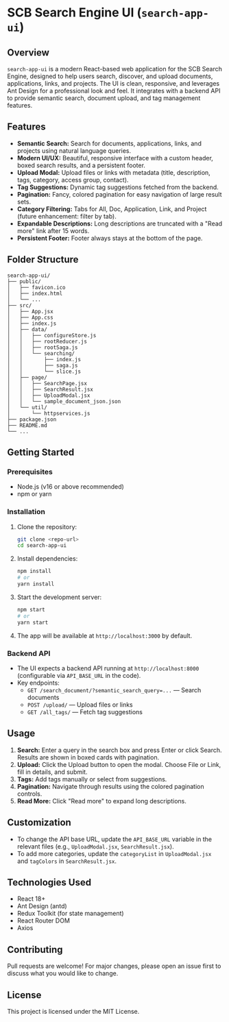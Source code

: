 # SCB Search Engine UI (`search-app-ui`)

## Overview

`search-app-ui` is a modern React-based web application for the SCB Search Engine, designed to help users search, discover, and upload documents, applications, links, and projects. The UI is clean, responsive, and leverages Ant Design for a professional look and feel. It integrates with a backend API to provide semantic search, document upload, and tag management features.

## Features

- **Semantic Search:** Search for documents, applications, links, and projects using natural language queries.
- **Modern UI/UX:** Beautiful, responsive interface with a custom header, boxed search results, and a persistent footer.
- **Upload Modal:** Upload files or links with metadata (title, description, tags, category, access group, contact).
- **Tag Suggestions:** Dynamic tag suggestions fetched from the backend.
- **Pagination:** Fancy, colored pagination for easy navigation of large result sets.
- **Category Filtering:** Tabs for All, Doc, Application, Link, and Project (future enhancement: filter by tab).
- **Expandable Descriptions:** Long descriptions are truncated with a "Read more" link after 15 words.
- **Persistent Footer:** Footer always stays at the bottom of the page.

## Folder Structure

```
search-app-ui/
├── public/
│   ├── favicon.ico
│   ├── index.html
│   └── ...
├── src/
│   ├── App.jsx
│   ├── App.css
│   ├── index.js
│   ├── data/
│   │   ├── configureStore.js
│   │   ├── rootReducer.js
│   │   ├── rootSaga.js
│   │   └── searching/
│   │       ├── index.js
│   │       ├── saga.js
│   │       └── slice.js
│   ├── page/
│   │   ├── SearchPage.jsx
│   │   ├── SearchResult.jsx
│   │   ├── UploadModal.jsx
│   │   └── sample_document_json.json
│   └── util/
│       └── httpservices.js
├── package.json
├── README.md
└── ...
```

## Getting Started

### Prerequisites
- Node.js (v16 or above recommended)
- npm or yarn

### Installation
1. Clone the repository:
   ```sh
   git clone <repo-url>
   cd search-app-ui
   ```
2. Install dependencies:
   ```sh
   npm install
   # or
   yarn install
   ```
3. Start the development server:
   ```sh
   npm start
   # or
   yarn start
   ```
4. The app will be available at `http://localhost:3000` by default.

### Backend API
- The UI expects a backend API running at `http://localhost:8000` (configurable via `API_BASE_URL` in the code).
- Key endpoints:
  - `GET /search_document/?semantic_search_query=...` — Search documents
  - `POST /upload/` — Upload files or links
  - `GET /all_tags/` — Fetch tag suggestions

## Usage

1. **Search:** Enter a query in the search box and press Enter or click Search. Results are shown in boxed cards with pagination.
2. **Upload:** Click the Upload button to open the modal. Choose File or Link, fill in details, and submit.
3. **Tags:** Add tags manually or select from suggestions.
4. **Pagination:** Navigate through results using the colored pagination controls.
5. **Read More:** Click "Read more" to expand long descriptions.

## Customization

- To change the API base URL, update the `API_BASE_URL` variable in the relevant files (e.g., `UploadModal.jsx`, `SearchResult.jsx`).
- To add more categories, update the `categoryList` in `UploadModal.jsx` and `tagColors` in `SearchResult.jsx`.

## Technologies Used

- React 18+
- Ant Design (antd)
- Redux Toolkit (for state management)
- React Router DOM
- Axios

## Contributing

Pull requests are welcome! For major changes, please open an issue first to discuss what you would like to change.

## License

This project is licensed under the MIT License.
